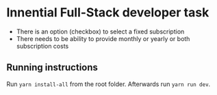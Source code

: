 # Innential Full-Stack developer task

- There is an option (checkbox) to select a fixed subscription
- There needs to be ability to provide monthly or yearly or both subscription costs

## Running instructions

Run `yarn install-all` from the root folder. Afterwards run `yarn run dev`.